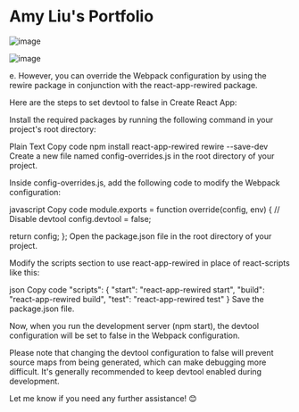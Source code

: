 # Amy Liu's Portfolio

![image](https://github.com/amyliu840/portfolio-2023/assets/53245596/edf76f94-ed5e-4257-9ba0-ef4042d8f718)

![image](https://github.com/amyliu840/portfolio-2023/assets/53245596/eef2b440-4d8d-4d65-bd2f-bec040e7df6b)

e. However, you can override the Webpack configuration by using the rewire package in conjunction with the react-app-rewired package.

Here are the steps to set devtool to false in Create React App:

Install the required packages by running the following command in your project's root directory:

Plain Text
Copy code
npm install react-app-rewired rewire --save-dev
Create a new file named config-overrides.js in the root directory of your project.

Inside config-overrides.js, add the following code to modify the Webpack configuration:

javascript
Copy code
module.exports = function override(config, env) {
  // Disable devtool
  config.devtool = false;

  return config;
};
Open the package.json file in the root directory of your project.

Modify the scripts section to use react-app-rewired in place of react-scripts like this:

json
Copy code
"scripts": {
  "start": "react-app-rewired start",
  "build": "react-app-rewired build",
  "test": "react-app-rewired test"
}
Save the package.json file.

Now, when you run the development server (npm start), the devtool configuration will be set to false in the Webpack configuration.

Please note that changing the devtool configuration to false will prevent source maps from being generated, which can make debugging more difficult. It's generally recommended to keep devtool enabled during development.

Let me know if you need any further assistance! 😊